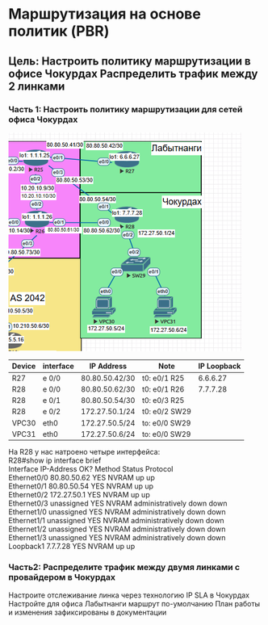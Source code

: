 # Маршрутизация на основе политик (PBR)  
## Цель: Настроить политику маршрутизации в офисе Чокурдах Распределить трафик между 2 линками  

### Часть 1: Настроить политику маршрутизации для сетей офиса Чокурдах  
![alt-текст](https://github.com/stanlaz/otus_network_engineer/blob/main/Лабораторные%20работы/PBR%20SLA/topology.png)

Device | interface | IP Address    | Note              |IP Loopback|  
-------|-----------|---------------|-------------------|-----------|  
R27    | e 0/0     |80.80.50.42/30 |t0: e0/1 R25       |6.6.6.27   |  
R28    | e 0/0     |80.80.50.62/30 |t0: e0/1 R26       |7.7.7.28   |  
R28    | e 0/1     |80.80.50.54/30 |t0: e0/3 R25       |           |  
R28    | e 0/2     |172.27.50.1/24 |t0: e0/2 SW29      |           |  
VPC30  | eth0      |172.27.50.5/24 |to: e0/0 SW29      |           |  
VPC31  | eth0      |172.27.50.6/24 |to: e0/0 SW29      |           |  
На R28 у нас натроено четыре интерфейса:  
R28#show ip interface brief  
Interface                  IP-Address      OK? Method Status                Protocol  
Ethernet0/0                80.80.50.62     YES NVRAM  up                    up  
Ethernet0/1                80.80.50.54     YES NVRAM  up                    up  
Ethernet0/2                172.27.50.1     YES NVRAM  up                    up  
Ethernet0/3                unassigned      YES NVRAM  administratively down down  
Ethernet1/0                unassigned      YES NVRAM  administratively down down  
Ethernet1/1                unassigned      YES NVRAM  administratively down down  
Ethernet1/2                unassigned      YES NVRAM  administratively down down  
Ethernet1/3                unassigned      YES NVRAM  administratively down down  
Loopback1                  7.7.7.28        YES NVRAM  up                    up  


### Часть2: Распределите трафик между двумя линками с провайдером в Чокурдах  

Настроите отслеживание линка через технологию IP SLA в Чокурдах
Настройте для офиса Лабытнанги маршрут по-умолчанию
План работы и изменения зафиксированы в документации